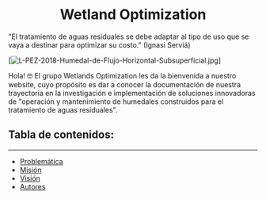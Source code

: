 <h1 align="center">Wetland Optimization</h1>
"El tratamiento de aguas residuales se debe adaptar al tipo de uso que se vaya a destinar para optimizar su costo." (Ignasi Serviá)

[![L-PEZ-2018-Humedal-de-Flujo-Horizontal-Subsuperficial.jpg](https://i.postimg.cc/rw3SPnwS/L-PEZ-2018-Humedal-de-Flujo-Horizontal-Subsuperficial.jpg)]

Hola! 🤓
El grupo Wetlands Optimization les da la bienvenida a nuestro website, cuyo propósito es dar a conocer la documentación de nuestra trayectoria en la investigación e implementación de soluciones innovadoras de "operación y mantenimiento de humedales construidos para el tratamiento de aguas residuales".



## Tabla de contenidos:
---

- [Problemática](#problemática)
- [Misión](#Misión)
- [Visión](#Visión)
- [Autores](#autores)



